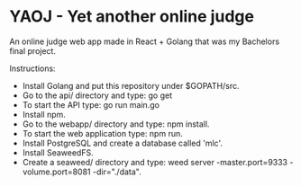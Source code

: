 # YAOJ - Yet another online judge

An online judge web app made in React + Golang that was my Bachelors final project.

Instructions:
- Install Golang and put this repository under $GOPATH/src.
- Go to the api/ directory and type: go get
- To start the API type: go run main.go
- Install npm.
- Go to the webapp/ directory and type: npm install.
- To start the web application type: npm run.
- Install PostgreSQL and create a database called 'mlc'.
- Install SeaweedFS.
- Create a seaweed/ directory and type: weed server -master.port=9333 -volume.port=8081 -dir="./data".
